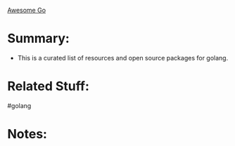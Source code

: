 [Awesome Go](https://awesome-go.com/)

# Summary:
- This is a curated list of resources and open source packages for golang.
# Related Stuff:
#golang 
# Notes:
